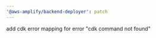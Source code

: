 ```yaml
---
'@aws-amplify/backend-deployer': patch
---
```


add cdk error mapping for error "cdk command not found"
